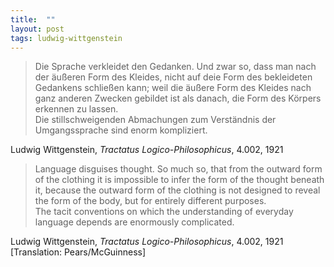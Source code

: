 ```yaml
---
title:  ""
layout: post
tags: ludwig-wittgenstein
---
```


> Die Sprache verkleidet den Gedanken. Und zwar so, dass man nach der äußeren Form des Kleides, nicht auf deie Form des bekleideten Gedankens schließen kann; weil die äußere Form des Kleides nach ganz anderen Zwecken gebildet ist als danach, die Form des Körpers erkennen zu lassen.  
> Die stillschweigenden Abmachungen zum Verständnis der Umgangssprache sind enorm kompliziert.

Ludwig Wittgenstein, _Tractatus Logico-Philosophicus_, 4.002, 1921

> Language disguises thought. So much so, that from the outward form of the clothing it is impossible to infer the form of the thought beneath it, because the outward form of the clothing is not designed to reveal the form of the body, but for entirely different purposes.  
> The tacit conventions on which the understanding of everyday language depends are enormously complicated.

Ludwig Wittgenstein, _Tractatus Logico-Philosophicus_, 4.002, 1921 [Translation: Pears/McGuinness]

